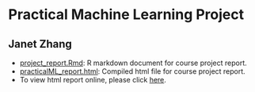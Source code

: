 # Practical Machine Learning Project
## Janet Zhang
* [project_report.Rmd](./project_report.Rmd): R markdown document for course project report.        
* [practicalML_report.html](./practicalML_report.html): Compiled html file for course project report.       
* To view html report online, please click [here]().        
